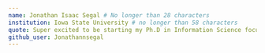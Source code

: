 ```yaml
---
name: Jonathan Isaac Segal # No longer than 28 characters
institution: Iowa State University # no longer than 58 characters
quote: Super excited to be starting my Ph.D in Information Science focusing on HCI at Cornell in the fall! # no longer than 100 characters, avoid using quotes(") to guarantee the format remains the same.
github_user: Jonathannsegal
---
```

